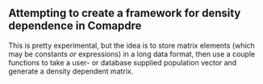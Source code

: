 ## Attempting to create a framework for density dependence in Comapdre

This is pretty experimental, but the idea is to store matrix elements (which may
be constants _or_ expressions) in a long data format, then use a couple functions
to take a user- or database supplied population vector and generate a density
dependent matrix.

